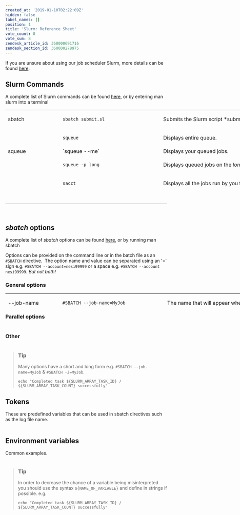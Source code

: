 ```yaml
---
created_at: '2019-01-10T02:22:09Z'
hidden: false
label_names: []
position: 1
title: 'Slurm: Reference Sheet'
vote_count: 8
vote_sum: 8
zendesk_article_id: 360000691716
zendesk_section_id: 360000278975
---
```


If you are unsure about using our job scheduler Slurm, more details can
be found
[here](https://support.nesi.org.nz/hc/en-gb/articles/360000684396).

## Slurm Commands

A complete list of Slurm commands can be found
[here](https://slurm.schedmd.com/man_index.html), or by entering <span
class="kbd">man slurm</span> into a terminal

<table style="height: 246px; width: 966px;">
<tbody>
<tr style="height: 22px;">
<td style="width: 157.141px; height: 21px;">

sbatch

</td>
<td style="width: 301.297px; height: 21px;">

`sbatch submit.sl`

</td>
<td style="width: 473.562px; height: 21px;">
Submits the Slurm script *submit.sl*

</td>
</tr>
<tr style="height: 22px;">
<td style="width: 157.141px; height: 61px;" rowspan="3">

squeue

</td>
<td style="width: 301.297px; height: 21px;">

`squeue`

</td>
<td style="width: 473.562px; height: 21px;">

Displays entire queue.

</td>
</tr>
<tr style="height: 22px;">
<td style="width: 301.297px; height: 18px;">
`squeue --me`

</td>
<td style="width: 473.562px; height: 18px;">
Displays your queued jobs.

</td>
</tr>
<tr style="height: 22px;">
<td style="width: 301.297px; height: 22px;">

`squeue -p long`

</td>
<td style="width: 473.562px; height: 22px;">

Displays queued jobs on the *long* partition.

</td>
</tr>
<tr style="height: 22px;">
<td style="width: 157.141px; height: 66px;" rowspan="3">

sacct

</td>
<td style="width: 301.297px; height: 22px;">

`sacct`

</td>
<td style="width: 473.562px; height: 22px;">

Displays all the jobs run by you that day.

</td>
</tr>
<tr style="height: 22px;">
<td style="width: 301.297px; height: 22px;">

`sacct -S 2019-01-01`

</td>
<td style="width: 473.562px; height: 22px;">

Displays all the jobs run by you since the *1st Jan 2019*

</td>
</tr>
<tr style="height: 22px;">
<td style="width: 301.297px; height: 22px;">

`sacct -j 123456789`

</td>
<td style="width: 473.562px; height: 22px;">

Displays job *123456789*

</td>
</tr>
<tr style="height: 22px;">
<td style="width: 157.141px; height: 44px;" rowspan="2">

scancel

</td>
<td style="width: 301.297px; height: 22px;">

`scancel 123456789`

</td>
<td style="width: 473.562px; height: 22px;">

Cancels job *123456789*

</td>
</tr>
<tr style="height: 22px;">
<td style="width: 301.297px; height: 22px;">
`scancel --me`

</td>
<td style="width: 473.562px; height: 22px;">
Cancels all your jobs.

</td>
</tr>
<tr style="height: 22px;">
<td style="width: 157.141px; height: 22px;">

sshare

</td>
<td style="width: 301.297px; height: 22px;">
`sshare -U`

</td>
<td style="width: 473.562px; height: 22px;">
Shows the Fair Share scores for all projects of which *you* are a
member.

</td>
</tr>
<tr style="height: 22px;">
<td style="width: 157.141px; height: 22px;">

sinfo

</td>
<td style="width: 301.297px; height: 22px;">

`sinfo`

</td>
<td style="width: 473.562px; height: 22px;">
Shows the current state of our Slurm partitions.

</td>
</tr>
<tr style="height: 22px;">
<td style="width: 157.141px; height: 10px;">

 

</td>
<td style="width: 301.297px; height: 10px;">

 

</td>
<td style="width: 473.562px; height: 10px;">

 

</td>
</tr>
</tbody>
</table>

 

------------------------------------------------------------------------

 

## *sbatch* options

A complete list of *sbatch* options can be found
[here](https://slurm.schedmd.com/sbatch.html), or by running <span
class="kbd">man sbatch</span>

Options can be provided on the command line or in the batch file as an
`#SBATCH` directive.  The option name and value can be separated using
an '=' sign e.g. `#SBATCH --account=nesi99999` or a space e.g.
`#SBATCH --account nesi99999`. *But not both!*

### General options

<table style="width: 966px; height: 40px;">
<tbody>
<tr style="height: 40px;">
<td style="width: 156.167px; height: 40px;">

--job-name

</td>
<td style="width: 314.333px; height: 40px;">

`#SBATCH --job-name=MyJob`

</td>
<td style="width: 461.5px; height: 40px;">

<span class="c">The name that will appear when using squeue or
sacct</span>

</td>
</tr>
<tr style="height: 40px;">
<td style="width: 156.167px; height: 40px;">

--account

</td>
<td style="width: 314.333px; height: 40px;">

`#SBATCH --account=nesi99999`

</td>
<td style="width: 461.5px; height: 40px;">

<span class="c">The account your core hours will be 'charged' to.</span>

</td>
</tr>
<tr style="height: 40px;">
<td style="width: 156.167px; height: 40px;">

--time

</td>
<td style="width: 314.333px; height: 40px;">

`#SBATCH --time=DD-HH:MM:SS`

</td>
<td style="width: 461.5px; height: 40px;">

<span class="c">Job max walltime  
</span>

</td>
</tr>
<tr style="height: 40px;">
<td style="width: 156.167px; height: 40px;">

--mem

</td>
<td style="width: 314.333px; height: 40px;">

`#SBATCH --mem=512MB`

</td>
<td style="width: 461.5px; height: 40px;">

Memory required per node.

</td>
</tr>
<tr style="height: 40px;">
<td style="width: 156.167px; height: 40px;">

--partition

</td>
<td style="width: 314.333px; height: 40px;">

`#SBATCH --partition=long`

</td>
<td style="width: 461.5px; height: 40px;">

Specified job
[partition](https://support.nesi.org.nz/hc/en-gb/articles/360000204076-Mahuika-Slurm-Partitions).

</td>
</tr>
<tr style="height: 40px;">
<td style="width: 156.167px; height: 40px;">

--output

</td>
<td style="width: 314.333px; height: 40px;">

`#SBATCH --output=%j_output.out`

</td>
<td style="width: 461.5px; height: 41px;">

Path and name of standard output file.

</td>
</tr>
<tr style="height: 40px;">
<td style="width: 156.167px; height: 40px;">

--mail-user

</td>
<td style="width: 314.333px; height: 40px;">

`#SBATCH --mail-user=bob123@gmail.com`

</td>
<td style="width: 461.5px; height: 40px;">

Address to send mail notifications.

</td>
</tr>
<tr style="height: 40px;">
<td style="width: 156.167px; height: 40px;" rowspan="2">

--mail-type

</td>
<td style="width: 314.333px; height: 40px;">

`#SBATCH --mail-type=ALL`

</td>
<td style="width: 461.5px; height: 40px;">

Will send a mail notification at `BEGIN  END  FAIL`

</td>
</tr>
<tr style="height: 41px;">
<td style="width: 314.333px; height: 40px;">

`#SBATCH --mail-type=TIME_LIMIT_80`

</td>
<td style="width: 461.5px; height: 40px;">

Will send message at *80%* walltime

</td>
</tr>
<tr>
<td style="width: 156.167px;">

--no-requeue

</td>
<td style="width: 314.333px;">

`#SBATCH --no-requeue`

</td>
<td style="width: 461.5px;">

Will stop job being requeued in the case of node failure.

</td>
</tr>
</tbody>
</table>

### Parallel options

<table>
<colgroup>
<col style="width: 33%" />
<col style="width: 33%" />
<col style="width: 33%" />
</colgroup>
<tbody>
<tr class="odd">
</tr>
<tr class="even">
</tr>
<tr class="odd">
</tr>
<tr class="even">
</tr>
<tr class="odd">
</tr>
<tr class="even">
</tr>
<tr class="odd">
</tr>
<tr class="even">
</tr>
</tbody>
</table>

### Other

<table>
<colgroup>
<col style="width: 33%" />
<col style="width: 33%" />
<col style="width: 33%" />
</colgroup>
<tbody>
<tr class="odd">
</tr>
<tr class="even">
</tr>
<tr class="odd">
</tr>
<tr class="even">
</tr>
</tbody>
</table>

> ### Tip
>
> Many options have a short and long form e.g.
> `#SBATCH --job-name=MyJob` & `#SBATCH -J=MyJob`.
>
>     echo "Completed task ${SLURM_ARRAY_TASK_ID} / ${SLURM_ARRAY_TASK_COUNT} successfully"

## Tokens

These are predefined variables that can be used in sbatch directives
such as the log file name.

<table>
<tbody>
<tr class="odd">
</tr>
<tr class="even">
</tr>
<tr class="odd">
</tr>
<tr class="even">
</tr>
</tbody>
</table>

## Environment variables

Common examples.

<table>
<tbody>
<tr class="odd">
</tr>
<tr class="even">
</tr>
<tr class="odd">
</tr>
<tr class="even">
</tr>
<tr class="odd">
</tr>
<tr class="even">
</tr>
</tbody>
</table>

> ### Tip
>
> In order to decrease the chance of a variable being misinterpreted you
> should use the syntax `${NAME_OF_VARIABLE}` and define in strings if
> possible. e.g.
>
>     echo "Completed task ${SLURM_ARRAY_TASK_ID} / ${SLURM_ARRAY_TASK_COUNT} successfully"
